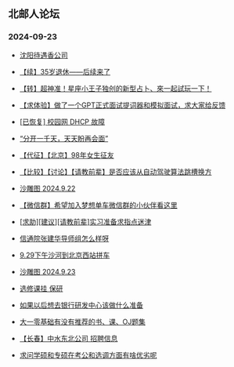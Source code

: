 ## 北邮人论坛 
### 2024-09-23

+ [沈阳待遇香公司](https://bbs.byr.cn/article/NorthEast/945747)

+ [【续】35岁退休——后续来了](https://bbs.byr.cn/article/Talking/6426899)

+ [【转】超神准！星座小王子独创的新型占卜、來一起試玩一下！](https://bbs.byr.cn/article/Constellations/326533)

+ [【求体验】做了一个GPT正式面试提词器和模拟面试，求大家给反馈](https://bbs.byr.cn/article/Picture/3367821)

+ [[已恢复] 校园网 DHCP 故障](https://bbs.byr.cn/article/BUPTNet/108847)

+ [“分开一千天，天天盼再会面”](https://bbs.byr.cn/article/Feeling/3209566)

+ [【代征】【北京】98年女生征友](https://bbs.byr.cn/article/Friends/2055995)

+ [【比较】【讨论】【请教前辈】是否应该从自动驾驶算法跳槽换方](https://bbs.byr.cn/article/Job/2216265)

+ [沙雕图 2024.9.22](https://bbs.byr.cn/article/Joke/732395)

+ [【微信群】希望加入梦想单车微信群的小伙伴看这里](https://bbs.byr.cn/article/Cycling/174113)

+ [[求助][建议][请教前辈]实习准备求指点迷津](https://bbs.byr.cn/article/WorkLife/1220218)

+ [信通院张建华导师组怎么样呀](https://bbs.byr.cn/article/AimGraduate/1223677)

+ [9.29下午沙河到北京西站拼车](https://bbs.byr.cn/article/pinche/887)

+ [沙雕图 2024.9.23](https://bbs.byr.cn/article/Joke/732403)

+ [选修课挂 保研](https://bbs.byr.cn/article/AimGraduate/1231114)

+ [如果以后想去银行研发中心该做什么准备](https://bbs.byr.cn/article/Job/2216324)

+ [大一零基础有没有推荐的书、课、OJ题集](https://bbs.byr.cn/article/ACM%5FICPC/101504)

+ [【长春】中水东北公司 招聘信息](https://bbs.byr.cn/article/NorthEast/945738)

+ [求问学硕和专硕在考公和选调方面有啥优劣呢](https://bbs.byr.cn/article/CivilServant/50923)

